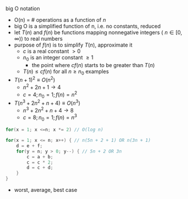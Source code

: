 big O notation
- O(n) = \# operations as a function of $n$
- big O is a simplified function of n, i.e. no constants, reduced
- let $T(n)$ and $f(n)$ be functions mapping nonnegative integers ( $n \in [0, \infty)$) to real numbers
- purpose of $f(n)$ is to simplify $T(n)$, approximate it
	- $c$ is a real constant $> 0$
	- $n_0$ is an integer constant $\ge 1$
		- the point where $cf(n)$ starts to be greater than $T(n)$
	- $T(n) \le cf(n)$ for all $n \ge n_0$
examples
- $T(n+1)^2 \equiv O(n^2)$
	- $n^2+2n+1 \rightarrow 4$
	- $c=4; n_0=1; f(n)=n^2$
- $T(n^3+2n^2+n+4) \equiv O(n^3)$
	- $n^3+2n^2+n+4 \rightarrow 8$
	- $c=8; n_0=1; f(n)=n^3$
```java
for(x = 1; x <=n; x *= 2) // O(log n)

for(x = 1; x <= n; x++) { // n(5n + 2 + 1) OR n(3n + 1)
	d = e + f;
	for(y = n; y > 0; y--) { // 5n + 2 OR 3n
		c = a + b;
		c = c * 2;
		d = c + d;
	}
}
```
- worst, average, best case